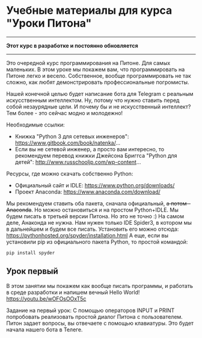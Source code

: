 # Учебные материалы для курса "Уроки Питона"

___________________________________________________
**Этот курс в разработке и постоянно обновляется**
___________________________________________________

Это очередной курс программирования на Питоне. Для самых маленьких.
В этом уроке мы покажем вам, что программировать на Питоне легко и весело. Собственное, вообще программировать не так сложно, как любят демонстрировать профессиональные погромисты. 

Нашей конечной целью будет написание бота для Telegram с реальным искусственным интеллектом. Ну, потому что нужно ставить перед собой незаурядные цели. И почему бы и не искусственный интеллект? Тем более - это сейчас модно и молодежно!

Необходимые ссылки:
* Книжка "Python 3 для сетевых инженеров": https://www.gitbook.com/book/natenka/...
* Если вы не сетевой инженер, а просто вам интересно, то рекомендуем перевод книжки Джейсона Бриггса "Python для детей": http://www.russchooljp.com/wp-content...

Ресурсы, где можно скачать собственно Python: 
* Официальный сайт и IDLE: https://www.python.org/downloads/
* Проект Anaconda: https://www.anaconda.com/download/

Мы рекомендуем ставить оба пакета, сначала официальный, ~~а потом - Anaconda~~. Но можно остановиться и на простом Python+IDLE. Мы будем писать в третьей версии Питона. Но это не точно :)
На самом деле, Анаконда не нужна. Нам нужен только IDE Spider3, в котором мы в дальнейшем и будем все писать. 
Установить его можно отсюда: https://pythonhosted.org/spyder/installation.html
А еще, если вы установили pip из официального пакета Python, то простой командой:

    pip install spyder


## Урок первый
В этом занятии мы покажем как вообще писать программы, и работать в среде разработки и напишем вечный Hello World!
https://youtu.be/wOFOsOOxT5c


Задание на первый урок:
С помощью операторов INPUT и PRINT попробовать реализовать простой диалог Питона с пользователем. Питон задает вопросы, вы отвечаете с помощью клавиатуры. Это будет начала нашего бота в Телеге.

